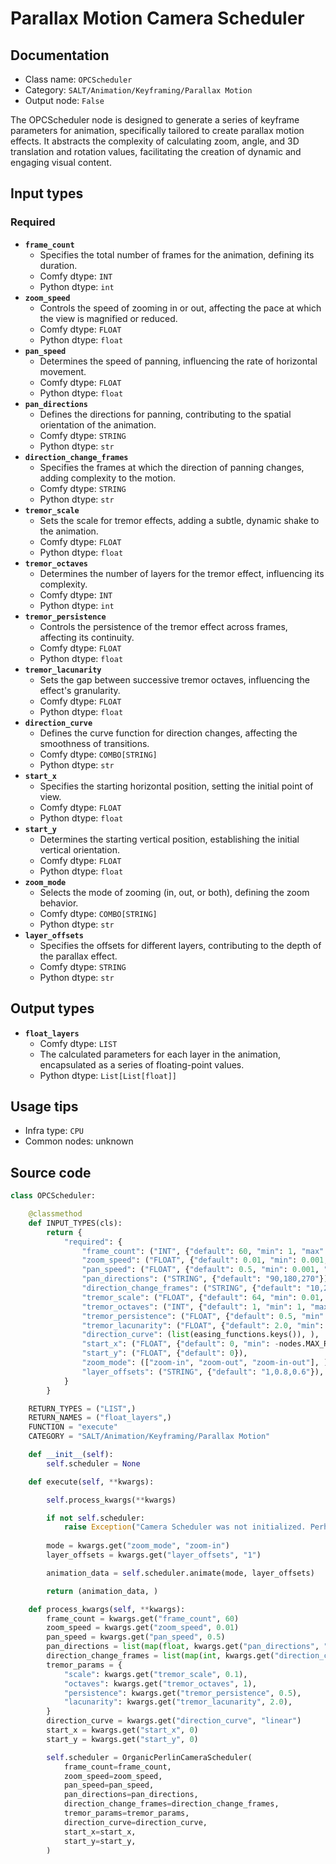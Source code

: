 # Parallax Motion Camera Scheduler
## Documentation
- Class name: `OPCScheduler`
- Category: `SALT/Animation/Keyframing/Parallax Motion`
- Output node: `False`

The OPCScheduler node is designed to generate a series of keyframe parameters for animation, specifically tailored to create parallax motion effects. It abstracts the complexity of calculating zoom, angle, and 3D translation and rotation values, facilitating the creation of dynamic and engaging visual content.
## Input types
### Required
- **`frame_count`**
    - Specifies the total number of frames for the animation, defining its duration.
    - Comfy dtype: `INT`
    - Python dtype: `int`
- **`zoom_speed`**
    - Controls the speed of zooming in or out, affecting the pace at which the view is magnified or reduced.
    - Comfy dtype: `FLOAT`
    - Python dtype: `float`
- **`pan_speed`**
    - Determines the speed of panning, influencing the rate of horizontal movement.
    - Comfy dtype: `FLOAT`
    - Python dtype: `float`
- **`pan_directions`**
    - Defines the directions for panning, contributing to the spatial orientation of the animation.
    - Comfy dtype: `STRING`
    - Python dtype: `str`
- **`direction_change_frames`**
    - Specifies the frames at which the direction of panning changes, adding complexity to the motion.
    - Comfy dtype: `STRING`
    - Python dtype: `str`
- **`tremor_scale`**
    - Sets the scale for tremor effects, adding a subtle, dynamic shake to the animation.
    - Comfy dtype: `FLOAT`
    - Python dtype: `float`
- **`tremor_octaves`**
    - Determines the number of layers for the tremor effect, influencing its complexity.
    - Comfy dtype: `INT`
    - Python dtype: `int`
- **`tremor_persistence`**
    - Controls the persistence of the tremor effect across frames, affecting its continuity.
    - Comfy dtype: `FLOAT`
    - Python dtype: `float`
- **`tremor_lacunarity`**
    - Sets the gap between successive tremor octaves, influencing the effect's granularity.
    - Comfy dtype: `FLOAT`
    - Python dtype: `float`
- **`direction_curve`**
    - Defines the curve function for direction changes, affecting the smoothness of transitions.
    - Comfy dtype: `COMBO[STRING]`
    - Python dtype: `str`
- **`start_x`**
    - Specifies the starting horizontal position, setting the initial point of view.
    - Comfy dtype: `FLOAT`
    - Python dtype: `float`
- **`start_y`**
    - Determines the starting vertical position, establishing the initial vertical orientation.
    - Comfy dtype: `FLOAT`
    - Python dtype: `float`
- **`zoom_mode`**
    - Selects the mode of zooming (in, out, or both), defining the zoom behavior.
    - Comfy dtype: `COMBO[STRING]`
    - Python dtype: `str`
- **`layer_offsets`**
    - Specifies the offsets for different layers, contributing to the depth of the parallax effect.
    - Comfy dtype: `STRING`
    - Python dtype: `str`
## Output types
- **`float_layers`**
    - Comfy dtype: `LIST`
    - The calculated parameters for each layer in the animation, encapsulated as a series of floating-point values.
    - Python dtype: `List[List[float]]`
## Usage tips
- Infra type: `CPU`
- Common nodes: unknown


## Source code
```python
class OPCScheduler:

    @classmethod
    def INPUT_TYPES(cls):
        return {
            "required": {
                "frame_count": ("INT", {"default": 60, "min": 1, "max": 4096}),
                "zoom_speed": ("FLOAT", {"default": 0.01, "min": 0.001, "max": 1.0, "step": 0.001}),
                "pan_speed": ("FLOAT", {"default": 0.5, "min": 0.001, "max": 5.0, "step": 0.001}),
                "pan_directions": ("STRING", {"default": "90,180,270"}),
                "direction_change_frames": ("STRING", {"default": "10,20,40"}),
                "tremor_scale": ("FLOAT", {"default": 64, "min": 0.01, "max": 1024.0, "step": 0.01}),
                "tremor_octaves": ("INT", {"default": 1, "min": 1, "max": 10}),
                "tremor_persistence": ("FLOAT", {"default": 0.5, "min": 0.01, "max": 1.0, "step": 0.01}),
                "tremor_lacunarity": ("FLOAT", {"default": 2.0, "min": 1.0, "max": 3.0, "step": 0.01}),
                "direction_curve": (list(easing_functions.keys()), ),
                "start_x": ("FLOAT", {"default": 0, "min": -nodes.MAX_RESOLUTION, "max": nodes.MAX_RESOLUTION}),
                "start_y": ("FLOAT", {"default": 0}),
                "zoom_mode": (["zoom-in", "zoom-out", "zoom-in-out"], ),
                "layer_offsets": ("STRING", {"default": "1,0.8,0.6"}),
            }
        }

    RETURN_TYPES = ("LIST",)
    RETURN_NAMES = ("float_layers",)
    FUNCTION = "execute"
    CATEGORY = "SALT/Animation/Keyframing/Parallax Motion"

    def __init__(self):
        self.scheduler = None

    def execute(self, **kwargs):

        self.process_kwargs(**kwargs)

        if not self.scheduler:
            raise Exception("Camera Scheduler was not initialized. Perhaps your settings are bugged?")
        
        mode = kwargs.get("zoom_mode", "zoom-in")
        layer_offsets = kwargs.get("layer_offsets", "1")

        animation_data = self.scheduler.animate(mode, layer_offsets)

        return (animation_data, )

    def process_kwargs(self, **kwargs):
        frame_count = kwargs.get("frame_count", 60)
        zoom_speed = kwargs.get("zoom_speed", 0.01)
        pan_speed = kwargs.get("pan_speed", 0.5)
        pan_directions = list(map(float, kwargs.get("pan_directions", "90,180,270").split(",")))
        direction_change_frames = list(map(int, kwargs.get("direction_change_frames", "10,20,40").split(",")))
        tremor_params = {
            "scale": kwargs.get("tremor_scale", 0.1),
            "octaves": kwargs.get("tremor_octaves", 1),
            "persistence": kwargs.get("tremor_persistence", 0.5),
            "lacunarity": kwargs.get("tremor_lacunarity", 2.0),
        }
        direction_curve = kwargs.get("direction_curve", "linear")
        start_x = kwargs.get("start_x", 0)
        start_y = kwargs.get("start_y", 0)

        self.scheduler = OrganicPerlinCameraScheduler(
            frame_count=frame_count,
            zoom_speed=zoom_speed,
            pan_speed=pan_speed,
            pan_directions=pan_directions,
            direction_change_frames=direction_change_frames,
            tremor_params=tremor_params,
            direction_curve=direction_curve,
            start_x=start_x,
            start_y=start_y,
        )

```

